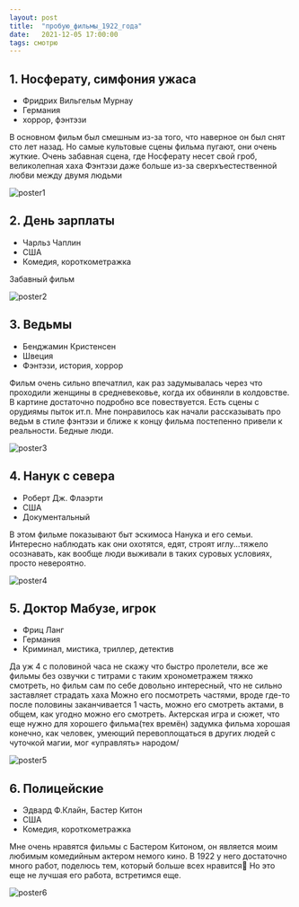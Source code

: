 ```yaml
---
layout: post
title:  "пробую_фильмы_1922_года"
date:   2021-12-05 17:00:00
tags: смотрю
---
```


## 1. Носферату, симфония ужаса
- Фридрих Вильгельм Мурнау
- Германия
- хоррор, фэнтэзи

В основном фильм был смешным из-за того, что наверное он был снят сто лет назад. Но самые культовые сцены фильма пугают, они очень жуткие. Очень забавная сцена, где Носферату несет свой гроб, великолепная хаха Фэнтэзи даже больше из-за сверхъестественной любви между двумя людьми

![poster1](https://www.film.ru/sites/default/files/movies/posters/1624601-1661826.jpeg)

## 2. День зарплаты
- Чарльз Чаплин
- США
- Комедия, короткометражка

Забавный фильм

![poster2](https://upload.wikimedia.org/wikipedia/commons/1/12/Pay_Day_%281922%29_-_3.jpg)

## 3. Ведьмы
- Бенджамин Кристенсен
- Швеция
- Фэнтэзи, история, хоррор

Фильм очень сильно впечатлил, как раз задумывалась через что проходили женщины в средневековье, когда их обвиняли в колдовстве. В картине достаточно подробно все повествуется. Есть сцены с орудиямы пыток ит.п. Мне понравилось как начали рассказывать про ведьм в стиле фэнтэзи и ближе к концу фильма постепенно привели к реальности. Бедные люди.

![poster3](https://m.media-amazon.com/images/I/51YsVH3DRjL.jpg)

## 4. Нанук с севера
- Роберт Дж. Флаэрти
- США
- Документальный

В этом фильме показывают быт эскимоса Нанука и его семьи. Интересно наблюдать как они охотятся, едят, строят иглу...тяжело осознавать, как вообще люди выживали в таких суровых условиях, просто невероятно.

![poster4](https://m.media-amazon.com/images/I/51in4IOgpwL._AC_.jpg)

## 5. Доктор Мабузе, игрок
- Фриц Ланг
- Германия
- Криминал, мистика, триллер, детектив

Да уж 4 с половиной часа не скажу что быстро пролетели, все же фильмы без озвучки с титрами с таким хронометражем тяжко смотреть, но фильм сам по себе довольно интересный, что не сильно заставляет страдать хаха Можно его посмотреть частями, вроде где-то после половины заканчивается 1 часть, можно его смотреть актами, в общем, как угодно можно его смотреть. Актерская игра и сюжет, что еще нужно для хорошего фильма(тех времён) задумка фильма хорошая конечно, как человек, умеющий перевоплощаться в других людей с чуточкой магии, мог «управлять» народом/

![poster5](https://img.moviepostershop.com/the-testament-of-dr-mabuse-movie-poster-1933-1020521255.jpg)

## 6. Полицейские
- Эдвард Ф.Клайн, Бастер Китон
- США
- Комедия, короткометражка

Мне очень нравятся фильмы с Бастером Китоном, он является моим любимым комедийным актером немого кино. В 1922 у него достаточно много работ, поделюсь тем, который больше всех нравится🌝 Но это еще не лучшая его работа, встретимся еще.

![poster6](https://m.media-amazon.com/images/M/MV5BMzg4MGI0NWMtYzBmOS00NjVmLWFkMDUtZWY4NTU5MjJlMzcwXkEyXkFqcGdeQXVyNDE5MTU2MDE@._V1_.jpg)

